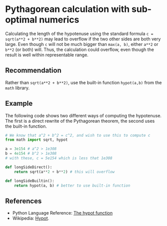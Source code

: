 # Pythagorean calculation with sub-optimal numerics
Calculating the length of the hypotenuse using the standard formula `c = sqrt(a**2 + b**2)` may lead to overflow if the two other sides are both very large. Even though `c` will not be much bigger than `max(a, b)`, either `a**2` or `b**2` (or both) will. Thus, the calculation could overflow, even though the result is well within representable range.


## Recommendation
Rather than `sqrt(a**2 + b**2)`, use the built-in function `hypot(a,b)` from the `math` library.


## Example
The following code shows two different ways of computing the hypotenuse. The first is a direct rewrite of the Pythagorean theorem, the second uses the built-in function.


```python
# We know that a^2 + b^2 = c^2, and wish to use this to compute c
from math import sqrt, hypot

a = 3e154 # a^2 > 1e308
b = 4e154 # b^2 > 1e308
# with these, c = 5e154 which is less that 1e308

def longSideDirect():
    return sqrt(a**2 + b**2) # this will overflow

def longSideBuiltin():
    return hypot(a, b) # better to use built-in function
```

## References
* Python Language Reference: [The hypot function](https://docs.python.org/library/math.html#math.hypot)
* Wikipedia: [Hypot](https://en.wikipedia.org/wiki/Hypot).
